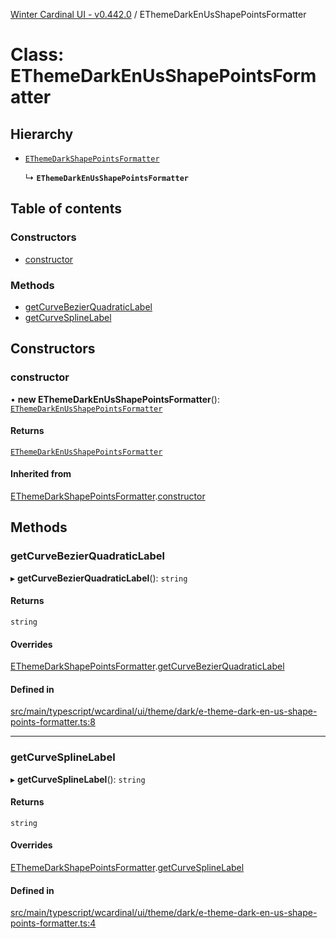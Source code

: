 [Winter Cardinal UI - v0.442.0](../index.md) / EThemeDarkEnUsShapePointsFormatter

# Class: EThemeDarkEnUsShapePointsFormatter

## Hierarchy

- [`EThemeDarkShapePointsFormatter`](EThemeDarkShapePointsFormatter.md)

  ↳ **`EThemeDarkEnUsShapePointsFormatter`**

## Table of contents

### Constructors

- [constructor](EThemeDarkEnUsShapePointsFormatter.md#constructor)

### Methods

- [getCurveBezierQuadraticLabel](EThemeDarkEnUsShapePointsFormatter.md#getcurvebezierquadraticlabel)
- [getCurveSplineLabel](EThemeDarkEnUsShapePointsFormatter.md#getcurvesplinelabel)

## Constructors

### constructor

• **new EThemeDarkEnUsShapePointsFormatter**(): [`EThemeDarkEnUsShapePointsFormatter`](EThemeDarkEnUsShapePointsFormatter.md)

#### Returns

[`EThemeDarkEnUsShapePointsFormatter`](EThemeDarkEnUsShapePointsFormatter.md)

#### Inherited from

[EThemeDarkShapePointsFormatter](EThemeDarkShapePointsFormatter.md).[constructor](EThemeDarkShapePointsFormatter.md#constructor)

## Methods

### getCurveBezierQuadraticLabel

▸ **getCurveBezierQuadraticLabel**(): `string`

#### Returns

`string`

#### Overrides

[EThemeDarkShapePointsFormatter](EThemeDarkShapePointsFormatter.md).[getCurveBezierQuadraticLabel](EThemeDarkShapePointsFormatter.md#getcurvebezierquadraticlabel)

#### Defined in

[src/main/typescript/wcardinal/ui/theme/dark/e-theme-dark-en-us-shape-points-formatter.ts:8](https://github.com/winter-cardinal/winter-cardinal-ui/blob/v0.442.0/src/main/typescript/wcardinal/ui/theme/dark/e-theme-dark-en-us-shape-points-formatter.ts#L8)

___

### getCurveSplineLabel

▸ **getCurveSplineLabel**(): `string`

#### Returns

`string`

#### Overrides

[EThemeDarkShapePointsFormatter](EThemeDarkShapePointsFormatter.md).[getCurveSplineLabel](EThemeDarkShapePointsFormatter.md#getcurvesplinelabel)

#### Defined in

[src/main/typescript/wcardinal/ui/theme/dark/e-theme-dark-en-us-shape-points-formatter.ts:4](https://github.com/winter-cardinal/winter-cardinal-ui/blob/v0.442.0/src/main/typescript/wcardinal/ui/theme/dark/e-theme-dark-en-us-shape-points-formatter.ts#L4)
